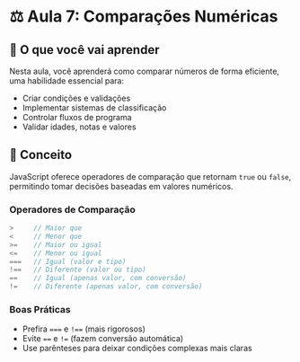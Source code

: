 # ⚖️ Aula 7: Comparações Numéricas

## 📖 O que você vai aprender

Nesta aula, você aprenderá como comparar números de forma eficiente, uma habilidade essencial para:

- Criar condições e validações
- Implementar sistemas de classificação
- Controlar fluxos de programa
- Validar idades, notas e valores

## 🧠 Conceito

JavaScript oferece operadores de comparação que retornam `true` ou `false`, permitindo tomar decisões baseadas em valores numéricos.

### Operadores de Comparação

```javascript
>     // Maior que
<     // Menor que
>=    // Maior ou igual
<=    // Menor ou igual
===   // Igual (valor e tipo)
!==   // Diferente (valor ou tipo)
==    // Igual (apenas valor, com conversão)
!=    // Diferente (apenas valor, com conversão)
```

### Boas Práticas

- Prefira `===` e `!==` (mais rigorosos)
- Evite `==` e `!=` (fazem conversão automática)
- Use parênteses para deixar condições complexas mais claras
